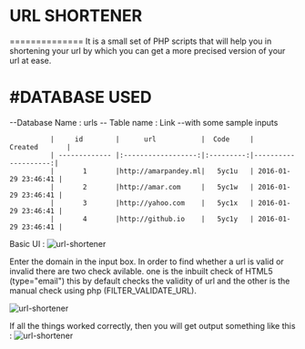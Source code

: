 # URL SHORTENER
==============
It is a small set of PHP scripts that will help you in shortening your url by which you can get a more precised version of your url at ease.

#DATABASE USED
===============
--Database Name : urls
  -- Table name : Link
    --with some sample inputs


              |     id        |      url           |  Code     |       Created       |
              | ------------- |:------------------:|:---------:|--------------------:|
              |       1       |http://amarpandey.ml|   5yc1u   | 2016-01-29 23:46:41 |
              |       2       |http://amar.com     |   5yc1w   | 2016-01-29 23:46:41 |
              |       3       |http://yahoo.com    |   5yc1x   | 2016-01-29 23:46:41 |
              |       4       |http://github.io    |   5yc1y   | 2016-01-29 23:46:41 |


Basic UI :
![url-shortener](https://raw.githubusercontent.com/urls/url-shortener/master/img/imageone.jpg)


Enter the domain in the input box. In order to find whether a url is valid or invalid there are two check avilable.
one is the inbuilt check of HTML5 (type="email") this by default checks the validity of url and the other is the manual check using php (FILTER_VALIDATE_URL).

![url-shortener](https://raw.githubusercontent.com/urls/url-shortener/master/img/imagethree.jpg)


If all the things worked correctly, then you will get output something like this :
![url-shortener](https://raw.githubusercontent.com/urls/url-shortener/master/img/imagetwo.jpg)
